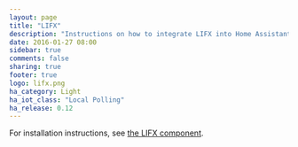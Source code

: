 ```yaml
---
layout: page
title: "LIFX"
description: "Instructions on how to integrate LIFX into Home Assistant."
date: 2016-01-27 08:00
sidebar: true
comments: false
sharing: true
footer: true
logo: lifx.png
ha_category: Light
ha_iot_class: "Local Polling"
ha_release: 0.12
---
```


For installation instructions, see [the LIFX component](/components/lifx/).
